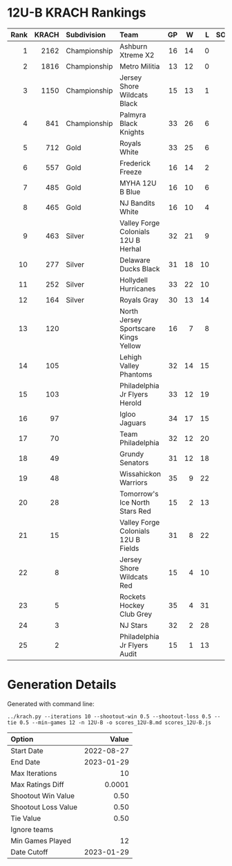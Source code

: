 # 12U-B KRACH Rankings
Rank|KRACH|Subdivision|Team|GP|W|L|SOW|SOL|T|SoS
---:|---:|:---|:---|---:|---:|---:|---:|---:|---:|---:
1|2162|Championship|Ashburn Xtreme X2|16|14|0|1|1|0|409
2|1816|Championship|Metro Militia|13|12|0|0|1|0|293
3|1150|Championship|Jersey Shore Wildcats Black|15|13|1|1|0|0|355
4|841|Championship|Palmyra Black Knights|33|26|6|0|1|0|389
5|712|Gold|Royals White|33|25|6|0|2|0|354
6|557|Gold|Frederick Freeze|16|14|2|0|0|0|107
7|485|Gold|MYHA 12U B Blue|16|10|6|0|0|0|449
8|465|Gold|NJ Bandits White|16|10|4|1|1|0|416
9|463|Silver|Valley Forge Colonials 12U B Herhal|32|21|9|1|1|0|418
10|277|Silver|Delaware Ducks Black|31|18|10|2|1|0|342
11|252|Silver|Hollydell Hurricanes|33|22|10|1|0|0|311
12|164|Silver|Royals Gray|30|13|14|1|2|0|397
13|120||North Jersey Sportscare Kings Yellow|16|7|8|1|0|0|515
14|105||Lehigh Valley Phantoms|32|14|15|2|1|0|255
15|103||Philadelphia Jr Flyers Herold|33|12|19|1|1|0|322
16|97||Igloo Jaguars|34|17|15|1|1|0|192
17|70||Team Philadelphia|32|12|20|0|0|0|322
18|49||Grundy Senators|31|12|18|0|1|0|302
19|48||Wissahickon Warriors|35|9|22|2|2|0|301
20|28||Tomorrow's Ice North Stars Red|15|2|13|0|0|0|572
21|15||Valley Forge Colonials 12U B Fields|31|8|22|1|0|0|216
22|8||Jersey Shore Wildcats Red|15|4|10|0|1|0|315
23|5||Rockets Hockey Club Grey|35|4|31|0|0|0|340
24|3||NJ Stars|32|2|28|2|0|0|224
25|2||Philadelphia Jr Flyers Audit|15|1|13|0|1|0|98
# Generation Details

Generated with command line:
```
../krach.py --iterations 10 --shootout-win 0.5 --shootout-loss 0.5 --tie 0.5 --min-games 12 -n 12U-B -o scores_12U-B.md scores_12U-B.js
```

| Option | Value |
| :----- | ----: |
| Start Date | 2022-08-27 |
| End Date | 2023-01-29 |
| Max Iterations | 10 |
| Max Ratings Diff | 0.0001 |
| Shootout Win Value | 0.50 |
| Shootout Loss Value | 0.50 |
| Tie Value | 0.50 |
| Ignore teams |  |
| Min Games Played | 12 |
| Date Cutoff | 2023-01-29 |


